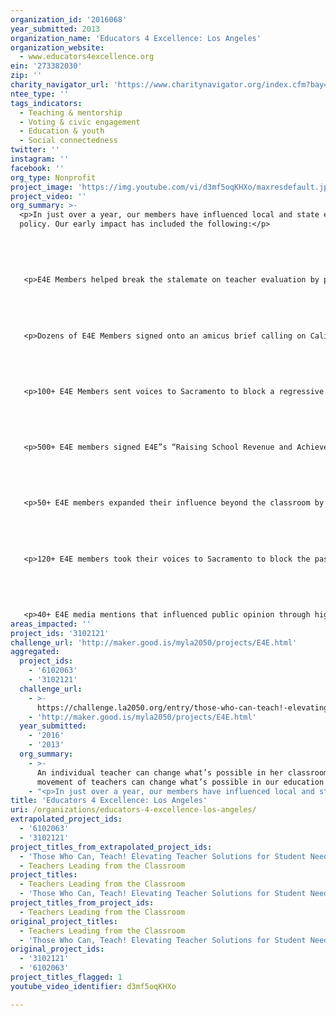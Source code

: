 ```yaml
---
organization_id: '2016068'
year_submitted: 2013
organization_name: 'Educators 4 Excellence: Los Angeles'
organization_website:
  - www.educators4excellence.org
ein: '273382030'
zip: ''
charity_navigator_url: 'https://www.charitynavigator.org/index.cfm?bay=search.profile&ein=273382030'
ntee_type: ''
tags_indicators:
  - Teaching & mentorship
  - Voting & civic engagement
  - Education & youth
  - Social connectedness
twitter: ''
instagram: ''
facebook: ''
org_type: Nonprofit
project_image: 'https://img.youtube.com/vi/d3mf5oqKHXo/maxresdefault.jpg'
project_video: ''
org_summary: >-
  <p>In just over a year, our members have influenced local and state education
  policy. Our early impact has included the following:</p>
   
   
   
   
   
   <p>E4E Members helped break the stalemate on teacher evaluation by presenting their recommendations to UTLA President Fletcher, LAUSD Superintendent Deasy, School Board Members and media, with select recommendations included in the ratified deal.</p>
   
   
   
   
   
   <p>Dozens of E4E Members signed onto an amicus brief calling on California courts to protect students from layoff policies that disproportionately violated the constitutional rights of students and our most vulnerable, low-income schools.</p>
   
   
   
   
   
   <p>100+ E4E Members sent voices to Sacramento to block a regressive bill on teacher evaluation and call for smarter state leadership on education</p>
   
   
   
   
   
   <p>500+ E4E members signed E4E”s “Raising School Revenue and Achievement” petition calling for increasing school funding and tying revenue to meaningful reform and 20+ engaged voters through door knocking and phone banking.</p>
   
   
   
   
   
   <p>50+ E4E members expanded their influence beyond the classroom by holding leadership positions in their schools, districts and unions.</p>
   
   
   
   
   
   <p>120+ E4E members took their voices to Sacramento to block the passage of a regressive bill on teacher evaluation.</p>
   
   
   
   
   
   <p>40+ E4E media mentions that influenced public opinion through high-profile coverage in Wall Street Journal, Los Angeles Times, Los Angeles Daily, Huffington Post, Education Week, KPCC, KCAL-9 News and others.</p>
areas_impacted: ''
project_ids: '3102121'
challenge_url: 'http://maker.good.is/myla2050/projects/E4E.html'
aggregated:
  project_ids:
    - '6102063'
    - '3102121'
  challenge_url:
    - >-
      https://challenge.la2050.org/entry/those-who-can-teach!-elevating-teacher-solutions-for-student-needs
    - 'http://maker.good.is/myla2050/projects/E4E.html'
  year_submitted:
    - '2016'
    - '2013'
  org_summary:
    - >-
      An individual teacher can change what’s possible in her classroom, but a
      movement of teachers can change what’s possible in our education system.
    - "<p>In just over a year, our members have influenced local and state education policy. Our early impact has included the following:</p>\n \n \n \n \n \n <p>E4E Members helped break the stalemate on teacher evaluation by presenting their recommendations to UTLA President Fletcher, LAUSD Superintendent Deasy, School Board Members and media, with select recommendations included in the ratified deal.</p>\n \n \n \n \n \n <p>Dozens of E4E Members signed onto an amicus brief calling on California courts to protect students from layoff policies that disproportionately violated the constitutional rights of students and our most vulnerable, low-income schools.</p>\n \n \n \n \n \n <p>100+ E4E Members sent voices to Sacramento to block a regressive bill on teacher evaluation and call for smarter state leadership on education</p>\n \n \n \n \n \n <p>500+ E4E members signed E4Eâ€\x9Ds â€œRaising School Revenue and Achievementâ€\x9D petition calling for increasing school funding and tying revenue to meaningful reform and 20+ engaged voters through door knocking and phone banking.</p>\n \n \n \n \n \n <p>50+ E4E members expanded their influence beyond the classroom by holding leadership positions in their schools, districts and unions.</p>\n \n \n \n \n \n <p>120+ E4E members took their voices to Sacramento to block the passage of a regressive bill on teacher evaluation.</p>\n \n \n \n \n \n <p>40+ E4E media mentions that influenced public opinion through high-profile coverage in Wall Street Journal, Los Angeles Times, Los Angeles Daily, Huffington Post, Education Week, KPCC, KCAL-9 News and others.</p>"
title: 'Educators 4 Excellence: Los Angeles'
uri: /organizations/educators-4-excellence-los-angeles/
extrapolated_project_ids:
  - '6102063'
  - '3102121'
project_titles_from_extrapolated_project_ids:
  - 'Those Who Can, Teach! Elevating Teacher Solutions for Student Needs'
  - Teachers Leading from the Classroom
project_titles:
  - Teachers Leading from the Classroom
  - 'Those Who Can, Teach! Elevating Teacher Solutions for Student Needs'
project_titles_from_project_ids:
  - Teachers Leading from the Classroom
original_project_titles:
  - Teachers Leading from the Classroom
  - 'Those Who Can, Teach! Elevating Teacher Solutions for Student Needs'
original_project_ids:
  - '3102121'
  - '6102063'
project_titles_flagged: 1
youtube_video_identifier: d3mf5oqKHXo

---
```


